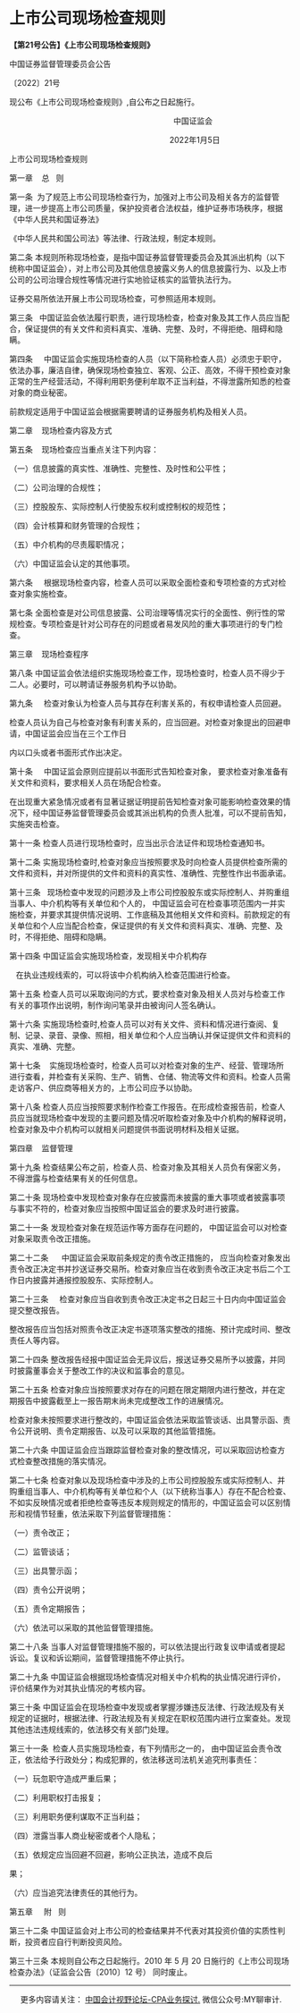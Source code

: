 ﻿上市公司现场检查规则
==========

  

**【第21号公告】《上市公司现场检查规则》**


中国证券监督管理委员会公告

〔2022〕21号

现公布《上市公司现场检查规则》,自公布之日起施行。

                                          中国证监会

                                         2022年1月5日

上市公司现场检查规则

第一章    总   则

第一条  为了规范上市公司现场检查行为，加强对上市公司及相关各方的监督管理，进一步提高上市公司质量，保护投资者合法权益，维护证券市场秩序，根据《中华人民共和国证券法》

《中华人民共和国公司法》等法律、行政法规，制定本规则。

第二条 本规则所称现场检查，是指中国证券监督管理委员会及其派出机构（以下统称中国证监会），对上市公司及其他信息披露义务人的信息披露行为、以及上市公司的公司治理合规性等情况进行实地验证核实的监管执法行为。

证券交易所依法开展上市公司现场检查，可参照适用本规则。

第三条   中国证监会依法履行职责，进行现场检查，检查对象及其工作人员应当配合，保证提供的有关文件和资料真实、准确、完整、及时，不得拒绝、阻碍和隐瞒。

第四条     中国证监会实施现场检查的人员（以下简称检查人员）必须忠于职守，依法办事，廉洁自律，确保现场检查独立、客观、公正、高效，不得干预检查对象正常的生产经营活动，不得利用职务便利牟取不正当利益，不得泄露所知悉的检查对象的商业秘密。

前款规定适用于中国证监会根据需要聘请的证券服务机构及相关人员。

第二章    现场检查内容及方式

第五条    现场检查应当重点关注下列内容：

（一）信息披露的真实性、准确性、完整性、及时性和公平性；

（二）公司治理的合规性；

（三）控股股东、实际控制人行使股东权利或控制权的规范性；

（四）会计核算和财务管理的合规性；

（五）中介机构的尽责履职情况；

（六）中国证监会认定的其他事项。

第六条     根据现场检查内容，检查人员可以采取全面检查和专项检查的方式对检查对象实施检查。

第七条 全面检查是对公司信息披露、公司治理等情况实行的全面性、例行性的常规检查。专项检查是针对公司存在的问题或者易发风险的重大事项进行的专门检查。

第三章    现场检查程序

第八条 中国证监会依法组织实施现场检查工作，现场检查时，检查人员不得少于二人。必要时，可以聘请证券服务机构予以协助。

第九条     检查对象认为检查人员与其存在利害关系的，有权申请检查人员回避。

检查人员认为自己与检查对象有利害关系的，应当回避。对检查对象提出的回避申请，中国证监会应当在三个工作日

内以口头或者书面形式作出决定。

第十条     中国证监会原则应提前以书面形式告知检查对象， 要求检查对象准备有关文件和资料，要求相关人员在场配合检查。

在出现重大紧急情况或者有显著证据证明提前告知检查对象可能影响检查效果的情况下，经中国证券监督管理委员会或其派出机构的负责人批准，可以不提前告知，实施突击检查。

第十一条 检查人员进行现场检查时，应当出示合法证件和现场检查通知书。

第十二条 实施现场检查时,检查对象应当按照要求及时向检查人员提供检查所需的文件和资料，并对所提供的文件和资料的真实性、准确性、完整性作出书面承诺。

第十三条   现场检查中发现的问题涉及上市公司控股股东或实际控制人、并购重组当事人、中介机构等有关单位和个人的， 中国证监会可在检查事项范围内一并实施检查，并要求其提供情况说明、工作底稿及其他相关文件和资料。前款规定的有关单位和个人应当配合检查，保证提供的有关文件和资料真实、准确、完整、及时，不得拒绝、阻碍和隐瞒。

第十四条 中国证监会实施现场检查，发现相关中介机构存

   在执业违规线索的，可以将该中介机构纳入检查范围进行检查。

第十五条 检查人员可以采取询问的方式，要求检查对象及相关人员对与检查工作有关的事项作出说明，制作询问笔录并由被询问人签名确认。

第十六条 实施现场检查时,检查人员可以对有关文件、资料和情况进行查阅、复制、记录、录音、录像、照相，相关单位和个人应当确认并保证提供文件和资料的真实、准确、完整。

第十七条    实施现场检查时，检查人员可以对检查对象的生产、经营、管理场所进行查看，并检查有关采购、生产、销售、仓储、物流等文件和资料。检查人员需走访客户、供应商等相关方的，上市公司应予以协助。

第十八条 检查人员应当按照要求制作检查工作报告。在形成检查报告前，检查人员应当就现场检查中发现的主要问题及情况听取检查对象及中介机构的解释说明，检查对象及中介机构可以就相关问题提供书面说明材料及相关证据。

第四章    监督管理

第十九条 检查结果公布之前，检查人员、检查对象及其相关人员负有保密义务，不得泄露与检查结果有关的任何信息。

第二十条 现场检查中发现检查对象存在应披露而未披露的重大事项或者披露事项与事实不符的，检查对象应当按照中国证监会的要求及时进行披露。

第二十一条 发现检查对象在规范运作等方面存在问题的， 中国证监会可以对检查对象采取责令改正措施。

第二十二条      中国证监会采取前条规定的责令改正措施的， 应当向检查对象发出责令改正决定书并抄送证券交易所。检查对象应当在收到责令改正决定书后二个工作日内披露并通报控股股东、实际控制人。

第二十三条     检查对象应当自收到责令改正决定书之日起三十日内向中国证监会提交整改报告。

整改报告应当包括对照责令改正决定书逐项落实整改的措施、预计完成时间、整改责任人等内容。

第二十四条 整改报告经报中国证监会无异议后，报送证券交易所予以披露，并同时披露董事会关于整改工作的决议和监事会的意见。

第二十五条 检查对象应当按照要求对存在的问题在限定期限内进行整改，并在定期报告中披露截至上一报告期末尚未完成整改工作的进展情况。

检查对象未按照要求进行整改的，中国证监会依法采取监管谈话、出具警示函、责令公开说明、责令定期报告、以及可以采取的其他监管措施。

第二十六条 中国证监会应当跟踪监督检查对象的整改情况，可以采取回访检查方式检查整改措施的落实情况。

第二十七条 检查对象以及现场检查中涉及的上市公司控股股东或实际控制人、并购重组当事人、中介机构等有关单位和个人（以下统称当事人）存在不配合检查、不如实反映情况或者拒绝检查等违反本规则规定的情形的，中国证监会可以区别情形和视情节轻重，依法采取下列监督管理措施：

（一）责令改正；

（二）监管谈话；

（三）出具警示函；

（四）责令公开说明；

（五）责令定期报告；

（六）依法可以采取的其他监督管理措施。

第二十八条 当事人对监督管理措施不服的，可以依法提出行政复议申请或者提起诉讼。复议和诉讼期间，监督管理措施不停止执行。

第二十九条 中国证监会根据现场检查情况对相关中介机构的执业情况进行评价，评价结果作为对其执业情况的考核内容。

第三十条 中国证监会在现场检查中发现或者掌握涉嫌违反法律、行政法规及有关规定的证据时，根据法律、行政法规及有关规定在职权范围内进行立案查处。发现其他违法违规线索的，依法移交有关部门处理。

第三十一条  检查人员实施现场检查，有下列情形之一的， 由中国证监会责令改正，依法给予行政处分；构成犯罪的，依法移送司法机关追究刑事责任：

（一）玩忽职守造成严重后果；

（二）利用职权打击报复；

（三）利用职务便利谋取不正当利益；

（四）泄露当事人商业秘密或者个人隐私；

（五）依规定应当回避不回避，影响公正执法，造成不良后

果；

（六）应当追究法律责任的其他行为。

第五章     附   则

第三十二条 中国证监会对上市公司的检查结果并不代表对其投资价值的实质性判断，投资者应自行判断投资风险。

第三十三条 本规则自公布之日起施行。2010 年 5 月 20 日施行的《上市公司现场检查办法》（证监会公告〔2010〕12 号） 同时废止。

* * *

     更多内容请关注： [中国会计视野论坛-CPA业务探讨.](https://bbs.esnai.com/thread-5354530-1-3.html) 微信公众号:MY聊审计.